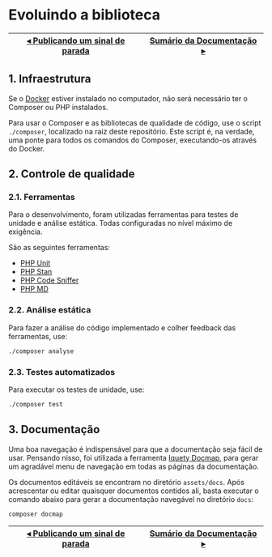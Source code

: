 # Evoluindo a biblioteca

[◂ Publicando um sinal de parada](10-publicando-um-sinal-de-parada.md) | [Sumário da Documentação ▸](indice.md)
-- | --

## 1. Infraestrutura

Se o [Docker](https://www.docker.com/) estiver instalado no computador, não será necessário ter o Composer ou PHP instalados.

Para usar o Composer e as bibliotecas de qualidade de código, use o script `./composer`, localizado na raiz deste repositório. Este script é, na verdade, uma ponte para todos os comandos do Composer, executando-os através do Docker.

## 2. Controle de qualidade

### 2.1. Ferramentas

Para o desenvolvimento, foram utilizadas ferramentas para testes de unidade e análise estática. Todas configuradas no nível máximo de exigência.

São as seguintes ferramentas:

- [PHP Unit](https://phpunit.de)
- [PHP Stan](https://phpstan.org)
- [PHP Code Sniffer](https://github.com/squizlabs/PHP_CodeSniffer)
- [PHP MD](https://phpmd.org)

### 2.2. Análise estática

Para fazer a análise do código implementado e colher feedback das ferramentas, use:

```bash
./composer analyse
```

### 2.3. Testes automatizados

Para executar os testes de unidade, use:

```bash
./composer test
```

## 3. Documentação

Uma boa navegação é indispensável para que a documentação seja fácil de usar. Pensando nisso, foi utilizada a ferramenta [Iquety Docmap](https://github.com/iquety/docmap), para gerar um agradável menu de navegação em todas as páginas da documentação.

Os documentos editáveis se encontram no diretório `assets/docs`. Após acrescentar ou editar quaisquer documentos contidos ali, basta executar o comando abaixo para gerar a documentação navegável no diretório `docs`:

```bash
composer docmap
```

[◂ Publicando um sinal de parada](10-publicando-um-sinal-de-parada.md) | [Sumário da Documentação ▸](indice.md)
-- | --
